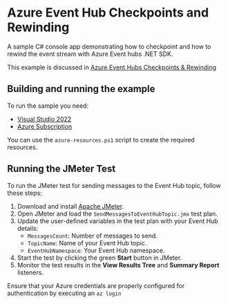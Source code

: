 # Azure Event Hub Checkpoints and Rewinding

A sample C# console app demonstrating how to checkpoint and how to rewind the event stream with Azure Event hubs .NET SDK.

This example is discussed in [Azure Event Hubs Checkpoints & Rewinding](http://blog.techdominator.com/article/azure-event-hubs-checkpoints-%26-rewinding.html)

## Building and running the example

To run the sample you need:

 - [Visual Studio 2022](https://visualstudio.microsoft.com/vs/)
 - [Azure Subscription](https://azure.microsoft.com/en-us/pricing/purchase-options/azure-account)

You can use the `azure-resources.ps1` script to create the required resources.

## Running the JMeter Test

To run the JMeter test for sending messages to the Event Hub topic, follow these steps:

1. Download and install [Apache JMeter](https://jmeter.apache.org/download_jmeter.cgi).
2. Open JMeter and load the `SendMessagesToEventHubTopic.jmx` test plan.
3. Update the user-defined variables in the test plan with your Event Hub details:
    - `MessagesCount`: Number of messages to send.
    - `TopicName`: Name of your Event Hub topic.
    - `EventHubNamespace`: Your Event Hub namespace.
4. Start the test by clicking the green **Start** button in JMeter.
5. Monitor the test results in the **View Results Tree** and **Summary Report** listeners.

Ensure that your Azure credentials are properly configured for authentication by executing an `az login`